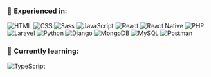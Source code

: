 

<!--
**jazmand/jazmand** is a ✨ _special_ ✨ repository because its `README.md` (this file) appears on your GitHub profile.

Here are some ideas to get you started:

- 🔭 I’m currently working on ...
- 🌱 I’m currently learning ...
- 👯 I’m looking to collaborate on ...
- 🤔 I’m looking for help with ...
- 💬 Ask me about ...
- 📫 How to reach me: ...
- 😄 Pronouns: ...
- ⚡ Fun fact: ...
-->

<!--   <p align='center'>
  <a href="https://jazmand.github.io/"><img height="120px" src="https://github-readme-stats.vercel.app/api/pin/?username=jazmand&repo=jazmand.github.io&border_color=6495ED&title_color=6495ED&icon_color=FF5733&text_color=adbac7&bg_color=00000000&&layout=compact"></a>
  </p>
  
  <p align='center'>
   <a href="#"><img height="160px" src="https://github-readme-stats.vercel.app/api?username=jazmand&border_color=6495ED&title_color=6495ED&hide_border&icon_color=FF5733&text_color=adbac7&bg_color=00000000&show_icons=true"></a> 
    <a href="#"><img height="160px" src="https://github-readme-stats.vercel.app/api/top-langs/?username=jazmand&border_color=6495ED&title_color=6495ED&text_color=adbac7&bg_color=00000000&&layout=compact"></a>
  </p> -->



### 🌈 Experienced in:  
  ![HTML](https://img.shields.io/badge/HTML-%23E34F26.svg?logo=html5&logoColor=white)
  ![CSS](https://img.shields.io/badge/CSS-639?logo=css&logoColor=fff)
  ![Sass](https://img.shields.io/badge/Sass-C69?logo=sass&logoColor=fff)
  ![JavaScript](https://img.shields.io/badge/JavaScript-F7DF1E?logo=javascript&logoColor=000)
  ![React](https://img.shields.io/badge/React-%2320232a.svg?logo=react&logoColor=%2361DAFB)
  ![React Native](https://img.shields.io/badge/React_Native-%2320232a.svg?logo=react&logoColor=%2361DAFB)
  ![PHP](https://img.shields.io/badge/php-%23777BB4.svg?&logo=php&logoColor=white)
  ![Laravel](https://img.shields.io/badge/Laravel-%23FF2D20.svg?logo=laravel&logoColor=white)
  ![Python](https://img.shields.io/badge/Python-3776AB?logo=python&logoColor=fff)
  ![Django](https://img.shields.io/badge/Django-%23092E20.svg?logo=django&logoColor=white)
  ![MongoDB](https://img.shields.io/badge/MongoDB-%234ea94b.svg?logo=mongodb&logoColor=white)
  ![MySQL](https://img.shields.io/badge/MySQL-4479A1?logo=mysql&logoColor=fff)
  ![Postman](https://img.shields.io/badge/Postman-FF6C37?logo=postman&logoColor=white)

### 🌱 Currently learning:  
  ![TypeScript](https://img.shields.io/badge/TypeScript-3178C6?logo=typescript&logoColor=fff)
 





